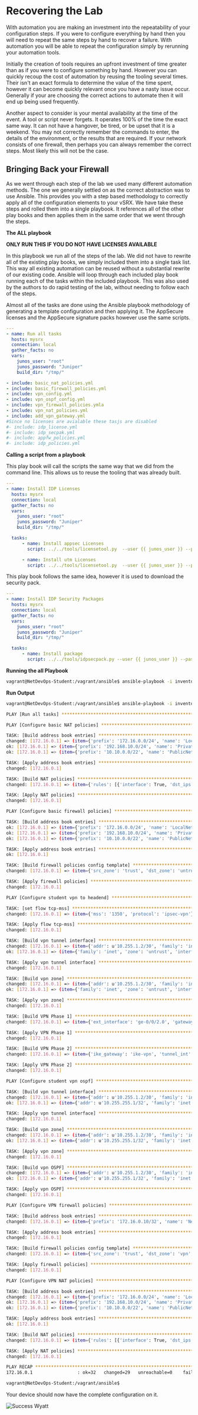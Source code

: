 Recovering the Lab
==================

With automation you are making an investment into the repeatability of your configuration steps. If you were to configure everything by hand then you will need to repeat the same steps by hand to recover a failure. With automation you will be able to repeat the configuration simply by rerunning your automation tools.

Initially the creation of tools requires an upfront investment of time greater than as if you were to configure something by hand. However you can quickly recoup the cost of automation by reusing the tooling several times. Their isn't an exact formula to determine the value of the time spent, however it can become quickly relevant once you have a nasty issue occur. Generally if your are choosing the correct actions to automate then it will end up being used frequently.

Another aspect to consider is your mental availability at the time of the event. A tool or script never forgets. It operates 100% of the time the exact same way. It can not have a hangover, be tired, or be upset that it is a weekend. You may not correctly remember the commands to enter, the details of the environment, or the results that are required. If your network consists of one firewall, then perhaps you can always remember the correct steps. Most likely this will not be the case.

Bringing Back your Firewall
---------------------------

As we went through each step of the lab we used many different automation methods. The one we generally settled on as the correct abstraction was to use Ansible. This provides you with a step based methodology to correctly apply all of the configuration elements to your vSRX. We have take these steps and rolled them into a single playbook. It references all of the other play books and then applies them in the same order that we went through the steps.

**The ALL playbook**

**ONLY RUN THIS IF YOU DO NOT HAVE LICENSES AVAILABLE**

In this playbook we run all of the steps of the lab. We did not have to rewrite all of the existing play books, we simply included them into a single task list. This way all existing automation can be reused without a substantial rewrite of our existing code. Ansible will loop through each included play book running each of the tasks within the included playbook. This was also used by the authors to do rapid testing of the lab, without needing to follow each of the steps.

Almost all of the tasks are done using the Ansible playbook methodology of generating a template configuration and then applying it. The AppSecure licenses and the AppSecure signature packs however use the same scripts.

```yaml
---
- name: Run all tasks
  hosts: mysrx
  connection: local
  gather_facts: no
  vars:
    junos_user: "root"
    junos_password: "Juniper"
    build_dir: "/tmp/"

- include: basic_nat_policies.yml
- include: basic_firewall_policies.yml
- include: vpn_config.yml
- include: vpn_ospf_config.yml
- include: vpn_firewall_policies.ymla
- include: vpn_nat_policies.yml
- include: add_vpn_gateway.yml
#Since no licenses are avialable these tasjs are disabled
#- include: idp_license.yml
#- include: idp_secpak.yml
#- include: appfw_policies.yml
#- include: idp_policies.yml
```

**Calling a script from a playbook**

This play book will call the scripts the same way that we did from the command line. This allows us to reuse the tooling that was already built.

```yaml
---
- name: Install IDP Licenses
  hosts: mysrx
  connection: local
  gather_facts: no
  vars:
    junos_user: "root"
    junos_password: "Juniper"
    build_dir: "/tmp/"

  tasks:
      - name: Install appsec Licenses
        script: ../../tools/licensetool.py  --user {{ junos_user }} --password {{ junos_password }} --host {{ inventory_hostname }} --url http://10.10.0.10/license/appsecure.txt

      - name: Install utm Licenses
        script: ../../tools/licensetool.py  --user {{ junos_user }} --password {{ junos_password }} --host {{ inventory_hostname }} --url http://10.10.0.10/license/utm.txt

```

This play book follows the same idea, however it is used to download the security pack.

```yaml
---
- name: Install IDP Security Packages
  hosts: mysrx
  connection: local
  gather_facts: no
  vars:
    junos_user: "root"
    junos_password: "Juniper"
    build_dir: "/tmp/"

  tasks:
      - name: Install package
        script: ../../tools/idpsecpack.py --user {{ junos_user }} --password {{ junos_password}} --host {{ inventory_hostname }}


```

**Running the all Playbook**

```bash
vagrant@NetDevOps-Student:/vagrant/ansible$ ansible-playbook -i inventory.yml playbooks/all-nolic.yml
```

**Run Output**

```bash
vagrant@NetDevOps-Student:/vagrant/ansible$ ansible-playbook -i inventory.yml playbooks/all-nolic.yml

PLAY [Run all tasks] **********************************************************

PLAY [Configure basic NAT policies] *******************************************

TASK: [Build address book entries] ********************************************
changed: [172.16.0.1] => (item={'prefix': '172.16.0.0/24', 'name': 'LocalNet'})
ok: [172.16.0.1] => (item={'prefix': '192.168.10.0/24', 'name': 'PrivateNet'})
ok: [172.16.0.1] => (item={'prefix': '10.10.0.0/22', 'name': 'PublicNet'})

TASK: [Apply address book entries] ********************************************
changed: [172.16.0.1]

TASK: [Build NAT policies] ****************************************************
changed: [172.16.0.1] => (item={'rules': [{'interface': True, 'dst_ips': ['0.0.0.0/0'], 'name': 'rule1', 'src_ips': ['172.16.0.0/24']}], 'src_zone': 'trust', 'rule_set': 'fw-nat', 'dst_zone': 'untrust'})

TASK: [Apply NAT policies] ****************************************************
changed: [172.16.0.1]

PLAY [Configure basic firewall policies] **************************************

TASK: [Build address book entries] ********************************************
ok: [172.16.0.1] => (item={'prefix': '172.16.0.0/24', 'name': 'LocalNet'})
ok: [172.16.0.1] => (item={'prefix': '192.168.10.0/24', 'name': 'PrivateNet'})
ok: [172.16.0.1] => (item={'prefix': '10.10.0.0/22', 'name': 'PublicNet'})

TASK: [Apply address book entries] ********************************************
ok: [172.16.0.1]

TASK: [Build firewall policies config template] *******************************
changed: [172.16.0.1] => (item={'src_zone': 'trust', 'dst_zone': 'untrust', 'src_ips': ['LocalNet'], 'action': 'permit', 'dst_ips': ['any'], 'apps': ['any'], 'policy_name': 'Allow_Policy'})

TASK: [Apply firewall policies] ***********************************************
changed: [172.16.0.1]

PLAY [Configure student vpn to headend] ***************************************

TASK: [set flow tcp-mss] ******************************************************
changed: [172.16.0.1] => (item={'mss': '1350', 'protocol': 'ipsec-vpn'})

TASK: [Apply flow tcp-mss] ****************************************************
changed: [172.16.0.1]

TASK: [Build vpn tunnel interface] ********************************************
changed: [172.16.0.1] => (item={'addr': u'10.255.1.2/30', 'family': 'inet', 'hit_protocols': ['ospf', 'bgp'], 'interface': 'st0', 'hit_services': ['ping', 'traceroute'], 'zone': 'vpn', 'addr_type': 'address', 'unit': '1'})
ok: [172.16.0.1] => (item={'family': 'inet', 'zone': 'untrust', 'interface': 'ge-0/0/2', 'hit_services': ['ike', 'ping', 'ssh', 'netconf'], 'addr_type': 'dhcp', 'unit': '0'})

TASK: [Apply vpn tunnel interface] ********************************************
changed: [172.16.0.1]

TASK: [Build vpn zone] ********************************************************
changed: [172.16.0.1] => (item={'addr': u'10.255.1.2/30', 'family': 'inet', 'hit_protocols': ['ospf', 'bgp'], 'interface': 'st0', 'hit_services': ['ping', 'traceroute'], 'zone': 'vpn', 'addr_type': 'address', 'unit': '1'})
ok: [172.16.0.1] => (item={'family': 'inet', 'zone': 'untrust', 'interface': 'ge-0/0/2', 'hit_services': ['ike', 'ping', 'ssh', 'netconf'], 'addr_type': 'dhcp', 'unit': '0'})

TASK: [Apply vpn zone] ********************************************************
changed: [172.16.0.1]

TASK: [Build VPN Phase 1] *****************************************************
changed: [172.16.0.1] => (item={'ext_interface': 'ge-0/0/2.0', 'gateway_ip': '10.10.0.5', 'ike_policy_mode': 'main', 'shared_secret': 'AwesomePassword123', 'ike_policy_proposal': 'standard', 'ike_name': 'ike-vpn', 'ike_policy_name': 'ike-policy1'})

TASK: [Apply VPN Phase 1] *****************************************************
changed: [172.16.0.1]

TASK: [Build VPN Phase 2] *****************************************************
changed: [172.16.0.1] => (item={'ike_gateway': 'ike-vpn', 'tunnel_int': 'st0.1', 'ipsec_policy_mode': 'standard', 'ipsec_policy_name': 'vpn-policy1', 'ipsec_vpn_name': 'ipsec-vpn'})

TASK: [Apply VPN Phase 2] *****************************************************
changed: [172.16.0.1]

PLAY [Configure student vpn ospf] *********************************************

TASK: [Build vpn tunnel interface] ********************************************
changed: [172.16.0.1] => (item={'addr': u'10.255.1.2/30', 'family': 'inet', 'hit_protocols': ['ospf', 'bgp'], 'interface': 'st0', 'hit_services': ['ping', 'traceroute'], 'zone': 'vpn', 'ospf': {'area': '0'}, 'addr_type': 'address', 'unit': '1'})
ok: [172.16.0.1] => (item={'addr': u'10.255.255.1/32', 'family': 'inet', 'interface': 'lo0', 'zone': 'trust', 'ospf': {'passive': True, 'area': '0'}, 'addr_type': 'address', 'unit': '0'})

TASK: [Apply vpn tunnel interface] ********************************************
changed: [172.16.0.1]

TASK: [Build vpn zone] ********************************************************
changed: [172.16.0.1] => (item={'addr': u'10.255.1.2/30', 'family': 'inet', 'hit_protocols': ['ospf', 'bgp'], 'interface': 'st0', 'hit_services': ['ping', 'traceroute'], 'zone': 'vpn', 'ospf': {'area': '0'}, 'addr_type': 'address', 'unit': '1'})
ok: [172.16.0.1] => (item={'addr': u'10.255.255.1/32', 'family': 'inet', 'interface': 'lo0', 'zone': 'trust', 'ospf': {'passive': True, 'area': '0'}, 'addr_type': 'address', 'unit': '0'})

TASK: [Apply vpn zone] ********************************************************
changed: [172.16.0.1]

TASK: [Build vpn OSPF] ********************************************************
changed: [172.16.0.1] => (item={'addr': u'10.255.1.2/30', 'family': 'inet', 'hit_protocols': ['ospf', 'bgp'], 'interface': 'st0', 'hit_services': ['ping', 'traceroute'], 'zone': 'vpn', 'ospf': {'area': '0'}, 'addr_type': 'address', 'unit': '1'})
ok: [172.16.0.1] => (item={'addr': u'10.255.255.1/32', 'family': 'inet', 'interface': 'lo0', 'zone': 'trust', 'ospf': {'passive': True, 'area': '0'}, 'addr_type': 'address', 'unit': '0'})

TASK: [Apply vpn OSPF] ********************************************************
changed: [172.16.0.1]

PLAY [Configure VPN firewall policies] ****************************************

TASK: [Build address book entries] ********************************************
changed: [172.16.0.1] => (item={'prefix': '172.16.0.10/32', 'name': 'NetDevOpsVM'})

TASK: [Apply address book entries] ********************************************
changed: [172.16.0.1]

TASK: [Build firewall policies config template] *******************************
changed: [172.16.0.1] => (item={'src_zone': 'trust', 'dst_zone': 'vpn', 'src_ips': ['NetDevOpsVM'], 'action': 'permit', 'dst_ips': ['PrivateNet'], 'apps': ['junos-http', 'junos-ping', 'junos-ssh', 'junos-https'], 'policy_name': 'Allow_Policy'})

TASK: [Apply firewall policies] ***********************************************
changed: [172.16.0.1]

PLAY [Configure VPN NAT policies] *********************************************

TASK: [Build address book entries] ********************************************
changed: [172.16.0.1] => (item={'prefix': '172.16.0.0/24', 'name': 'LocalNet'})
ok: [172.16.0.1] => (item={'prefix': '192.168.10.0/24', 'name': 'PrivateNet'})
ok: [172.16.0.1] => (item={'prefix': '10.10.0.0/22', 'name': 'PublicNet'})

TASK: [Apply address book entries] ********************************************
ok: [172.16.0.1]

TASK: [Build NAT policies] ****************************************************
changed: [172.16.0.1] => (item={'rules': [{'interface': True, 'dst_ips': ['0.0.0.0/0'], 'name': 'vpnrule', 'src_ips': ['172.16.0.10/32']}], 'src_zone': 'trust', 'rule_set': 'vpn-nat', 'dst_zone': 'vpn'})

TASK: [Apply NAT policies] ****************************************************
changed: [172.16.0.1]

PLAY RECAP ********************************************************************
172.16.0.1                 : ok=32   changed=29   unreachable=0    failed=0

vagrant@NetDevOps-Student:/vagrant/ansible$
```

Your device should now have the complete configuration on it.

![Success Wyatt](https://github.com/JNPRAutomate/AutomationMemes/blob/master/success_wyatt.gif)
